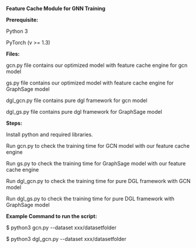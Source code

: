 **Feature Cache Module for GNN Training**

**Prerequisite:**

Python 3

PyTorch (v >= 1.3)

**Files:**

gcn.py file contains our optimized model with feature cache engine for gcn model

gs.py file contains our optimized model with feature cache engine for GraphSage model

dgl_gcn.py file contains pure dgl framework for gcn model

dgl_gs.py file contains pure dgl framework for GraphSage model

**Steps:**

Install python and required libraries.

Run gcn.py to check the training time for GCN model with our feature cache engine

Run gs.py to check the training time for GraphSage model with our feature cache engine

Run dgl_gcn.py to check the training time for pure DGL framework with GCN model

Run dgl_gs.py to check the training time for pure DGL framework with GraphSage model


**Example Command to run the script:**

$ python3 gcn.py --dataset xxx/datasetfolder

$ python3 dgl_gcn.py --dataset xxx/datasetfolder
